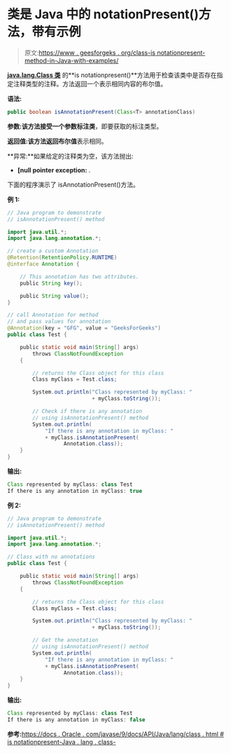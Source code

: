 # 类是 Java 中的 notationPresent()方法，带有示例

> 原文:[https://www . geesforgeks . org/class-is notationpresent-method-in-Java-with-examples/](https://www.geeksforgeeks.org/class-isannotationpresent-method-in-java-with-examples/)

**[java.lang.Class 类](https://www.geeksforgeeks.org/java-lang-class-class-java-set-1/)** 的**is notationpresent()**方法用于检查该类中是否存在指定注释类型的注释。方法返回一个表示相同内容的布尔值。

**语法:**

```java
public boolean isAnnotationPresent(Class<T> annotationClass)

```

**参数:**该方法接受一个参数**标注类**，即要获取的标注类型。

**返回值:**该方法返回**布尔值**表示相同。

**异常:**如果给定的注释类为空，该方法抛出:

*   **[null pointer exception:** .

下面的程序演示了 isAnnotationPresent()方法。

**例 1:**

```java
// Java program to demonstrate
// isAnnotationPresent() method

import java.util.*;
import java.lang.annotation.*;

// create a custom Annotation
@Retention(RetentionPolicy.RUNTIME)
@interface Annotation {

    // This annotation has two attributes.
    public String key();

    public String value();
}

// call Annotation for method
// and pass values for annotation
@Annotation(key = "GFG", value = "GeeksForGeeks")
public class Test {

    public static void main(String[] args)
        throws ClassNotFoundException
    {

        // returns the Class object for this class
        Class myClass = Test.class;

        System.out.println("Class represented by myClass: "
                           + myClass.toString());

        // Check if there is any annotation
        // using isAnnotationPresent() method
        System.out.println(
            "If there is any annotation in myClass: "
            + myClass.isAnnotationPresent(
                  Annotation.class));
    }
}
```

**输出:**

```java
Class represented by myClass: class Test
If there is any annotation in myClass: true

```

**例 2:**

```java
// Java program to demonstrate
// isAnnotationPresent() method

import java.util.*;
import java.lang.annotation.*;

// Class with no annotations
public class Test {

    public static void main(String[] args)
        throws ClassNotFoundException
    {

        // returns the Class object for this class
        Class myClass = Test.class;

        System.out.println("Class represented by myClass: "
                           + myClass.toString());

        // Get the annotation
        // using isAnnotationPresent() method
        System.out.println(
            "If there is any annotation in myClass: "
            + myClass.isAnnotationPresent(
                  Annotation.class));
    }
}
```

**输出:**

```java
Class represented by myClass: class Test
If there is any annotation in myClass: false

```

**参考:**[https://docs . Oracle . com/javase/9/docs/API/Java/lang/class . html # is notationpresent-Java . lang . class-](https://docs.oracle.com/javase/9/docs/api/java/lang/Class.html#isAnnotationPresent-java.lang.Class-)